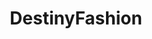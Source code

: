 ---
title: DestinyFashion
crosslinks:
- DestinyTheGame
- livven
- funkopop
- RedditDads
- armoredwomen
- nocontext
- DestinyJournals
- DestinyEpics
- VirtualCosplay
---